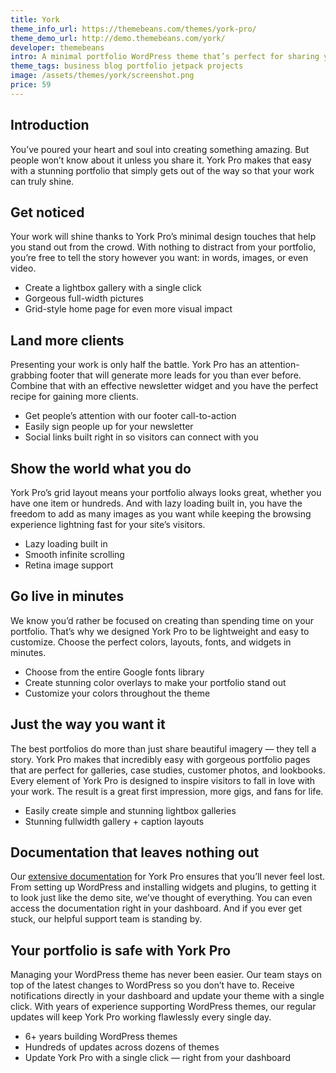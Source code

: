 ```yaml
---
title: York
theme_info_url: https://themebeans.com/themes/york-pro/
theme_demo_url: http://demo.themebeans.com/york/
developer: themebeans
intro: A minimal portfolio WordPress theme that’s perfect for sharing your work & landing more jobs.
theme_tags: business blog portfolio jetpack projects
image: /assets/themes/york/screenshot.png
price: 59
---
```


## Introduction
You’ve poured your heart and soul into creating something amazing. But people won’t know about it unless you share it. York Pro makes that easy with a stunning portfolio that simply gets out of the way so that your work can truly shine.

## Get noticed
Your work will shine thanks to York Pro’s minimal design touches that help you stand out from the crowd. With nothing to distract from your portfolio, you’re free to tell the story however you want: in words, images, or even video.

* Create a lightbox gallery with a single click
* Gorgeous full-width pictures
* Grid-style home page for even more visual impact

## Land more clients
Presenting your work is only half the battle. York Pro has an attention-grabbing footer that will generate more leads for you than ever before. Combine that with an effective newsletter widget and you have the perfect recipe for gaining more clients.

* Get people’s attention with our footer call-to-action
* Easily sign people up for your newsletter
* Social links built right in so visitors can connect with you

## Show the world what you do
York Pro’s grid layout means your portfolio always looks great, whether you have one item or hundreds. And with lazy loading built in, you have the freedom to add as many images as you want while keeping the browsing experience lightning fast for your site’s visitors.

* Lazy loading built in
* Smooth infinite scrolling
* Retina image support

## Go live in minutes
We know you’d rather be focused on creating than spending time on your portfolio. That’s why we designed York Pro to be lightweight and easy to customize. Choose the perfect colors, layouts, fonts, and widgets in minutes.

* Choose from the entire Google fonts library
* Create stunning color overlays to make your portfolio stand out
* Customize your colors throughout the theme

## Just the way you want it
The best portfolios do more than just share beautiful imagery — they tell a story. York Pro makes that incredibly easy with gorgeous portfolio pages that are perfect for galleries, case studies, customer photos, and lookbooks. Every element of York Pro is designed to inspire visitors to fall in love with your work. The result is a great first impression, more gigs, and fans for life.

* Easily create simple and stunning lightbox galleries
* Stunning fullwidth gallery + caption layouts

## Documentation that leaves nothing out
Our <a href="https://docs.themebeans.com/york">extensive documentation</a> for York Pro ensures that you’ll never feel lost. From setting up WordPress and installing widgets and plugins, to getting it to look just like the demo site, we’ve thought of everything. You can even access the documentation right in your dashboard. And if you ever get stuck, our helpful support team is standing by.

## Your portfolio is safe with York Pro
Managing your WordPress theme has never been easier. Our team stays on top of the latest changes to WordPress so you don’t have to. Receive notifications directly in your dashboard and update your theme with a single click. With years of experience supporting WordPress themes, our regular updates will keep York Pro working flawlessly every single day.

* 6+ years building WordPress themes
* Hundreds of updates across dozens of themes
* Update York Pro with a single click — right from your dashboard
